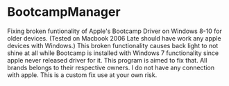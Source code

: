 # BootcampManager
Fixing broken funtionality of Apple's Bootcamp Driver on Windows 8-10 for older devices. (Tested on Macbook 2006 Late should have work any apple devices with Windows.) This broken functionality causes back light to not shine at all while Bootcamp is installed with Windows 7 functionality since apple never released driver for it. This program is aimed to fix that. All brands belongs to their respective owners. I do not have any connection with apple. This is a custom fix use at your own risk.
